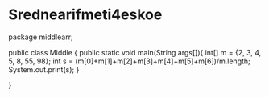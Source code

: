 Srednearifmeti4eskoe
====================
package middlearr;

public class Middle {
	public static void main(String args[]){
		int[] m = {2, 3, 4, 5, 8, 55, 98};
		int s = (m[0]+m[1]+m[2]+m[3]+m[4]+m[5]+m[6])/m.length;
		System.out.print(s);
	}

}
